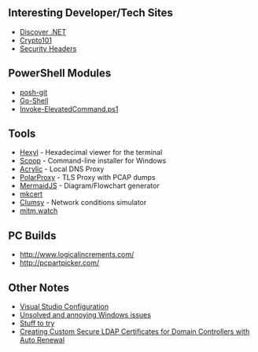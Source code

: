## Interesting Developer/Tech Sites
- [Discover .NET](https://discoverdot.net/)
- [Crypto101](https://www.crypto101.io/)
- [Security Headers](https://securityheaders.com/)

## PowerShell Modules
- [posh-git](https://github.com/dahlbyk/posh-git)
- [Go-Shell](https://github.com/cameronharp/Go-Shell)
- [Invoke-ElevatedCommand.ps1](https://gist.github.com/TaoK/1582185)

## Tools
- [Hexyl](https://github.com/sharkdp/hexyl) - Hexadecimal viewer for the terminal
- [Scoop](https://scoop.sh/) - Command-line installer for Windows
- [Acrylic](http://mayakron.altervista.org/wikibase/show.php?id=AcrylicHome) - Local DNS Proxy
- [PolarProxy](https://www.netresec.com/?page=PolarProxy) - TLS Proxy with PCAP dumps
- [MermaidJS](https://mermaidjs.github.io/#/) - Diagram/Flowchart generator
- [mkcert](https://github.com/FiloSottile/mkcert)
- [Clumsy](https://github.com/jagt/clumsy) - Network conditions simulator
- [mitm.watch](https://mitm.watch/)

## PC Builds
* http://www.logicalincrements.com/
* http://pcpartpicker.com/

## Other Notes
- [Visual Studio Configuration](vs-config.md)
- [Unsolved and annoying Windows issues](Windows-Issues.md)
- [Stuff to try](stuff-to-try.md)
- [Creating Custom Secure LDAP Certificates for Domain Controllers with Auto Renewal](https://blogs.technet.microsoft.com/russellt/2016/06/03/custom-ldap-certs/)
